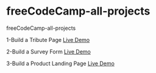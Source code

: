 # freeCodeCamp-all-projects
freeCodeCamp-all-projects

1-Build a Tribute Page
[Live Demo](https://sonersimsekdev.github.io/freeCodeCamp-all-projects/1-Responsive%20Web%20Design%20Projects/1-Build%20a%20Tribute%20Page/index.html)

2-Build a Survey Form
[Live Demo](https://sonersimsekdev.github.io/freeCodeCamp-all-projects/1-Responsive%20Web%20Design%20Projects/2-Build%20a%20Survey%20Form/index.html)

3-Build a Product Landing Page
[Live Demo](https://sonersimsekdev.github.io/freeCodeCamp-all-projects/1-Responsive%20Web%20Design%20Projects/3-Build%20a%20Product%20Landing%20Page/index.html)


